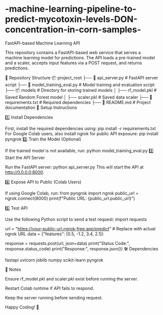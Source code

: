# -machine-learning-pipeline-to-predict-mycotoxin-levels-DON-concentration-in-corn-samples-
FastAPI-based Machine Learning API

This repository contains a FastAPI-based web service that serves a machine learning model for predictions. The API loads a pre-trained model and a scaler, accepts input features via a POST request, and returns predictions.

📂 Repository Structure
📦 project_root
├── 📄 api_server.py         # FastAPI server script
├── 📄 model_training_eval.py # Model training and evaluation script
├── 📦 models                # Directory for storing trained models
│   ├── rf_model.pkl         # Saved Random Forest model
│   ├── scaler.pkl           # Saved data scaler
├── 📄 requirements.txt      # Required dependencies
├── 📄 README.md             # Project documentation
🚀 Setup Instructions

1️⃣ Install Dependencies

First, install the required dependencies using:
pip install -r requirements.txt
For Google Colab users, also install  ngrok for public API exposure:
pip install pyngrok
2️⃣ Train the Model (Optional)

If the trained model is not available, run:
python model_training_eval.py
3️⃣ Start the API Server

Run the FastAPI server:
python api_server.py
This will start the API at http://0.0.0.0:8000.

4️⃣ Expose API to Public (Colab Users)

If using Google Colab, run:
from pyngrok import ngrok
public_url = ngrok.connect(8000)
print(f"Public URL: {public_url.public_url}")

5️⃣ Test API

Use the following Python script to send a test request:
import requests

url = "https://your-public-url.ngrok-free.app/predict"  # Replace with actual ngrok URL
data = {"features": [0.5, -1.2, 3.4, 2.1]}

response = requests.post(url, json=data)
print("Status Code:", response.status_code)
print("Response:", response.json())
🛠️ Dependencies

fastapi
uvicorn
joblib
numpy
scikit-learn
pyngrok

📌 Notes

Ensure rf_model.pkl and scaler.pkl exist before running the server.

Restart Colab runtime if API fails to respond.

Keep the server running before sending request.

Happy Coding! 🚀

